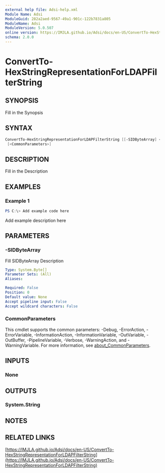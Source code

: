 ```yaml
---
external help file: Adsi-help.xml
Module Name: Adsi
ModuleGuid: 282a2aed-9567-49a1-901c-122b7831a805
ModuleName: Adsi
ModuleVersion: 5.0.507
online version: https://IMJLA.github.io/Adsi/docs/en-US/ConvertTo-HexStringRepresentationForLDAPFilterString
schema: 2.0.0
---
```


# ConvertTo-HexStringRepresentationForLDAPFilterString

## SYNOPSIS
Fill in the Synopsis

## SYNTAX

```powershell
ConvertTo-HexStringRepresentationForLDAPFilterString [[-SIDByteArray] <Byte[]>]
 [<CommonParameters>]
```

## DESCRIPTION
Fill in the Description

## EXAMPLES

### Example 1
```powershell
PS C:\> Add example code here
```

Add example description here

## PARAMETERS

### -SIDByteArray
Fill SIDByteArray Description

```yaml
Type: System.Byte[]
Parameter Sets: (All)
Aliases:

Required: False
Position: 0
Default value: None
Accept pipeline input: False
Accept wildcard characters: False
```

### CommonParameters
This cmdlet supports the common parameters: -Debug, -ErrorAction, -ErrorVariable, -InformationAction, -InformationVariable, -OutVariable, -OutBuffer, -PipelineVariable, -Verbose, -WarningAction, and -WarningVariable. For more information, see [about_CommonParameters](http://go.microsoft.com/fwlink/?LinkID=113216).

## INPUTS

### None

## OUTPUTS

### System.String

## NOTES

## RELATED LINKS

[https://IMJLA.github.io/Adsi/docs/en-US/ConvertTo-HexStringRepresentationForLDAPFilterString](https://IMJLA.github.io/Adsi/docs/en-US/ConvertTo-HexStringRepresentationForLDAPFilterString)


